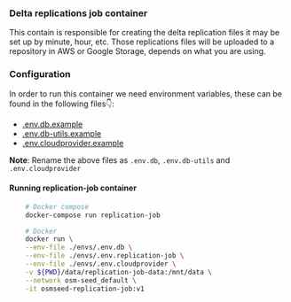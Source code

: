 ### Delta replications job container

This contain is responsible for creating the delta replication files it may be set up by minute, hour, etc. Those replications files will be uploaded to a repository in AWS or Google Storage, depends on what you are using.

### Configuration

In order to run this container we need environment variables, these can be found in the following files👇:

- [.env.db.example](./../../envs/.env.db.example)
- [.env.db-utils.example](./../../envs/.env.db-utils.example)
- [.env.cloudprovider.example](./../../envs/.env.cloudprovider.example)

**Note**: Rename the above files as `.env.db`, `.env.db-utils` and `.env.cloudprovider`

#### Running replication-job container

```sh
    # Docker compose
    docker-compose run replication-job

    # Docker
    docker run \
    --env-file ./envs/.env.db \
    --env-file ./envs/.env.replication-job \
    --env-file ./envs/.env.cloudprovider \
    -v ${PWD}/data/replication-job-data:/mnt/data \
    --network osm-seed_default \
    -it osmseed-replication-job:v1
```
